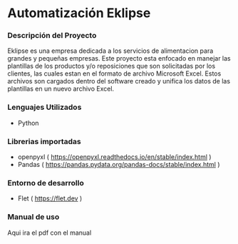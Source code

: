 # Automatización Eklipse

### Descripción del Proyecto
Eklipse es una empresa dedicada a los servicios de alimentacion para grandes y pequeñas empresas.
Este proyecto esta enfocado en manejar las plantillas de los productos y/o reposiciones que son solicitadas por los clientes, las cuales estan en el formato de archivo Microsoft Excel. Estos archivos son cargados dentro del software creado y unifica los datos de las plantillas en un nuevo archivo Excel.

### Lenguajes Utilizados
- Python

### Librerias importadas
- openpyxl ( https://openpyxl.readthedocs.io/en/stable/index.html )
- Pandas ( https://pandas.pydata.org/pandas-docs/stable/index.html )

### Entorno de desarrollo
- Flet ( https://flet.dev )

### Manual de uso
Aqui ira el pdf con el manual
